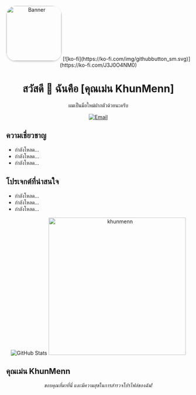 <!-- แบนเนอร์ -->
<p align="center">
  <img src="https://scontent.fbkk23-1.fna.fbcdn.net/v/t1.6435-9/106046610_2695952420693528_4661443676452932630_n.jpg?_nc_cat=100&ccb=1-7&_nc_sid=09cbfe&_nc_eui2=AeFIB9kDl_Ae_qHG88rrfp2O2iN1pGGEiK_aI3WkYYSIr4hk3ynhZDheojqNolz0NvaTQRiDDocSnTS0zf2RlX3X&_nc_ohc=s4s0bMH1MgUAX-QDxfZ&_nc_ht=scontent.fbkk23-1.fna&oh=00_AfCqAhbLyLYnsLVBRdwViCviaYkldX-b-RicSmSPGvF3KQ&oe=64D34DDB" alt="Banner" width="150" height="150" style="border-radius: 25px; box-shadow: 0 2px 4px rgba(0, 0, 0, 0.2);" />
  [![ko-fi](https://ko-fi.com/img/githubbutton_sm.svg)](https://ko-fi.com/J3J0O4NM0)
</p>

<!-- ชื่อโปรไฟล์ -->
<h1 align="center">สวัสดี 👋 ฉันคือ [คุณเม่น KhunMenn]</h1>

<!-- คำอธิบาย -->
<p align="center">ผมเป็นมือใหม่ฝากตัวด้วยนะครับ</p>

<!-- ติดต่อ -->
<p align="center">
  <a href="mailto:emugametest@gmail.com"><img src="https://img.shields.io/badge/Email-%23EA4335.svg?&style=for-the-badge&logo=Gmail&logoColor=white" alt="Email"></a>
</p>

<!-- ความเชี่ยวชาญ -->
<h2>ความเชี่ยวชาญ</h2>

<ul>
  <li>กำลังโหลด...</li>
  <li>กำลังโหลด...</li>
  <li>กำลังโหลด...</li>
</ul>

<!-- โปรเจกต์ที่น่าสนใจ -->
<h2>โปรเจกต์ที่น่าสนใจ</h2>

<ul>
  <li>กำลังโหลด...</li>
  <li>กำลังโหลด...</li>
  <li>กำลังโหลด...</li>
</ul>

<!-- การวิเคราะห์ข้อมูลโปรไฟล์ -->
<p align="center">
  <img src="https://github-readme-stats.vercel.app/api?username=khunmenn&show_icons=true&count_private=true&theme=radical" alt="GitHub Stats" />
  <img src="https://github-readme-stats.vercel.app/api/top-langs?username=khunmenn&show_icons=true&locale=en&layout=compact&line_height=20&title_color=7A7ADB&icon_color=2234AE&text_color=D3D3D3&bg_color=0,000000,130F40" width="375"  alt="khunmenn"/>
</p>

<!-- ผู้เขียน -->
<h2>คุณเม่น KhunMenn</h2>

<!-- อธิบายเพิ่มเติม -->
<p align="center">
  <em>ขอบคุณที่มาที่นี่ และมีความสุขในการสำรวจโปรไฟล์ของฉัน!</em>
</p>

<!---
khunmenn/khunmenn is a ✨ special ✨ repository because its `README.md` (this file) appears on your GitHub profile.
You can click the Preview link to take a look at your changes.
--->
